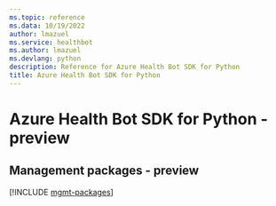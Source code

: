 ```yaml
---
ms.topic: reference
ms.data: 10/19/2022
author: lmazuel
ms.service: healthbot
ms.author: lmazuel
ms.devlang: python
description: Reference for Azure Health Bot SDK for Python
title: Azure Health Bot SDK for Python
---
```

# Azure Health Bot SDK for Python - preview

## Management packages - preview
[!INCLUDE [mgmt-packages](health-bot-mgmt-index.md)]